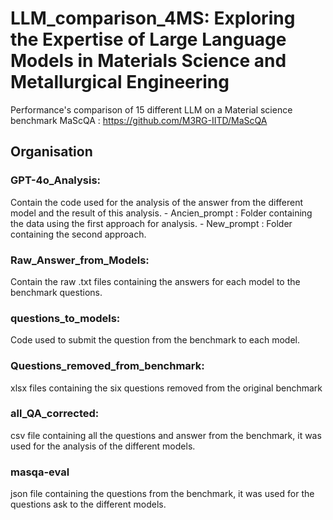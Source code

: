 # LLM_comparison_4MS: Exploring the Expertise of Large Language Models in Materials Science and Metallurgical Engineering

Performance's comparison of 15 different LLM on a Material science benchmark MaScQA : https://github.com/M3RG-IITD/MaScQA

## Organisation

### GPT-4o_Analysis: 
  Contain the code used for the analysis of the answer from the different model and the result of this analysis.
    - Ancien_prompt : Folder containing the data using the first approach for analysis.
    - New_prompt : Folder containing the second approach.

### Raw_Answer_from_Models:
  Contain the raw .txt files containing the answers for each model to the benchmark questions.

### questions_to_models:
  Code used to submit the question from the benchmark to each model.

### Questions_removed_from_benchmark:
  xlsx files containing the six questions removed from the original benchmark

### all_QA_corrected:
  csv file containing all the questions and answer from the benchmark, it was used for the analysis of the different models.

### masqa-eval
  json file containing the questions from the benchmark, it was used for the questions ask to the different models.


